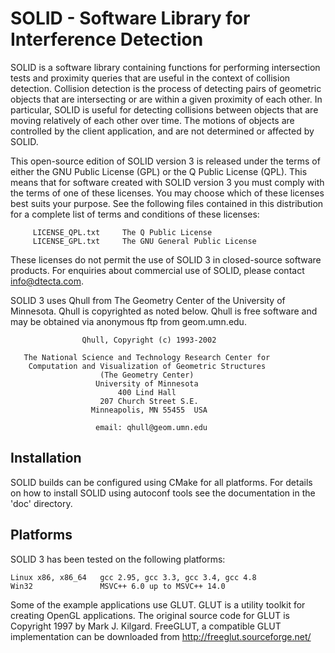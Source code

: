 
#		 SOLID - Software Library for Interference Detection

SOLID is a software library containing functions for performing
intersection tests and proximity queries that are useful in the context
of collision detection. Collision detection is the process of detecting
pairs of geometric objects that are intersecting or are within a given
proximity of each other. In particular, SOLID is useful for detecting
collisions between objects that are moving relatively of each other over
time. The motions of objects are controlled by the client application,
and are not determined or affected by SOLID. 

This open-source edition of SOLID version 3 is released under the terms of
either the GNU Public License (GPL) or the Q Public License (QPL). This means
that for software created with SOLID version 3 you must comply with the terms
of one of these licenses. You may choose which of these licenses best suits
your purpose. See the following files contained in this distribution for a
complete list of terms and conditions of these licenses:  

		 LICENSE_QPL.txt	 The Q Public License 
		 LICENSE_GPL.txt	 The GNU General Public License

These licenses do not permit the use of SOLID 3 in closed-source software
products. For enquiries about commercial use of SOLID, please contact
info@dtecta.com.    

SOLID 3 uses Qhull from The Geometry Center of the University of Minnesota.
Qhull is copyrighted as noted below.  Qhull is free software and may be
obtained via anonymous ftp from geom.umn.edu.   
        
                    Qhull, Copyright (c) 1993-2002

       The National Science and Technology Research Center for
        Computation and Visualization of Geometric Structures
                        (The Geometry Center)
                       University of Minnesota
                            400 Lind Hall
                        207 Church Street S.E.
                      Minneapolis, MN 55455  USA

                       email: qhull@geom.umn.edu

Installation
------------

SOLID builds can be configured using CMake for all platforms. For details on 
how to install SOLID using autoconf tools see the documentation in the 'doc'
directory. 

Platforms
---------

SOLID 3 has been tested on the following platforms:

    Linux x86, x86_64	gcc 2.95, gcc 3.3, gcc 3.4, gcc 4.8
	Win32		        MSVC++ 6.0 up to MSVC++ 14.0 


Some of the example applications use GLUT. GLUT is a utility toolkit for
creating OpenGL applications. The original source code for GLUT is Copyright
1997 by Mark J. Kilgard. FreeGLUT, a compatible GLUT implementation can be downloaded from http://freeglut.sourceforge.net/